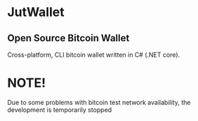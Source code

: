 # JutWallet
## Open Source Bitcoin Wallet
Cross-platform, CLI bitcoin wallet written in C# (.NET core). 
# NOTE!
Due to some problems with bitcoin test network availability, the development is temporarily stopped

